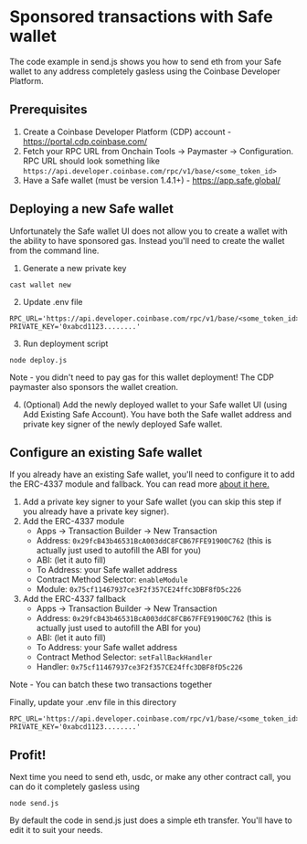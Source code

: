 # Sponsored transactions with Safe wallet

The code example in send.js shows you how to send eth from your Safe wallet to any address completely gasless using the Coinbase Developer Platform.

## Prerequisites

1. Create a Coinbase Developer Platform (CDP) account - https://portal.cdp.coinbase.com/
2. Fetch your RPC URL from Onchain Tools -> Paymaster -> Configuration. RPC URL should look something like `https://api.developer.coinbase.com/rpc/v1/base/<some_token_id>`
3. Have a Safe wallet (must be version 1.4.1+) - https://app.safe.global/


## Deploying a new Safe wallet

Unfortunately the Safe wallet UI does not allow you to create a wallet with the ability to have sponsored gas. Instead you'll need to create the wallet from the command line.

1. Generate a new private key
```
cast wallet new
```

2. Update .env file
```
RPC_URL='https://api.developer.coinbase.com/rpc/v1/base/<some_token_id>'
PRIVATE_KEY='0xabcd1123........'
```

3. Run deployment script
```
node deploy.js
```

Note - you didn't need to pay gas for this wallet deployment! The CDP paymaster also sponsors the wallet creation.


4. (Optional) Add the newly deployed wallet to your Safe wallet UI (using Add Existing Safe Account). You have both the Safe wallet address and private key signer of the newly deployed Safe wallet.


## Configure an existing Safe wallet

If you already have an existing Safe wallet, you'll need to configure it to add the ERC-4337 module and fallback. You can read more [about it here.](https://docs.safe.global/advanced/erc-4337/4337-safe)

1. Add a private key signer to your Safe wallet (you can skip this step if you already have a private key signer).
2. Add the ERC-4337 module
    - Apps -> Transaction Builder -> New Transaction
    - Address: `0x29fcB43b46531BcA003ddC8FCB67FFE91900C762` (this is actually just used to autofill the ABI for you)
    - ABI: (let it auto fill)
    - To Address: your Safe wallet address
    - Contract Method Selector: `enableModule`
    - Module: `0x75cf11467937ce3F2f357CE24ffc3DBF8fD5c226`
3. Add the ERC-4337 fallback
    - Apps -> Transaction Builder -> New Transaction
    - Address: `0x29fcB43b46531BcA003ddC8FCB67FFE91900C762` (this is actually just used to autofill the ABI for you)
    - ABI: (let it auto fill)
    - To Address: your Safe wallet address
    - Contract Method Selector: `setFallBackHandler`
    - Handler: `0x75cf11467937ce3F2f357CE24ffc3DBF8fD5c226`

Note - You can batch these two transactions together

Finally, update your .env file in this directory
```
RPC_URL='https://api.developer.coinbase.com/rpc/v1/base/<some_token_id>'
PRIVATE_KEY='0xabcd1123........'
```

## Profit!

Next time you need to send eth, usdc, or make any other contract call, you can do it completely gasless using

```
node send.js
```

By default the code in send.js just does a simple eth transfer. You'll have to edit it to suit your needs.
